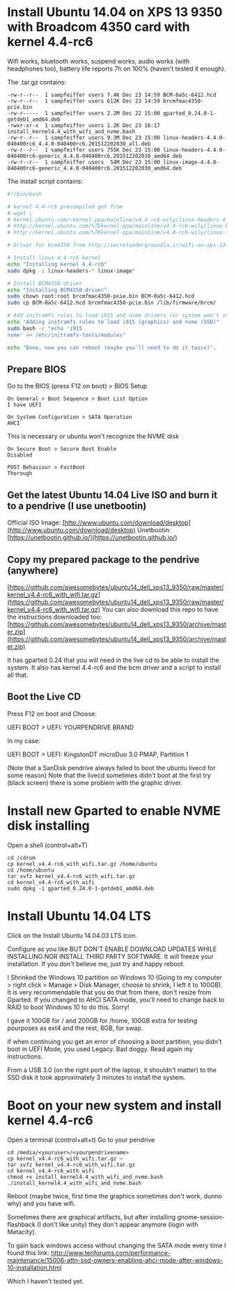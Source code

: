 # Install Ubuntu 14.04 on XPS 13 9350 with Broadcom 4350 card with kernel 4.4-rc6

Wifi works, bluetooth works, suspend works, audio works (with headphones too), battery life reports 7h on 100% (haven't tested it enough).

The .tar.gz contains:

    -rw-r--r--  1 sampfeiffer users 7.4K Dec 23 14:59 BCM-0a5c-6412.hcd
    -rw-r--r--  1 sampfeiffer users 612K Dec 23 14:59 brcmfmac4350-pcie.bin
    -rw-r-----  1 sampfeiffer users 2.2M Dec 22 15:00 gparted_0.24.0-1-getdeb1_amd64.deb
    -rwxr-xr-x  1 sampfeiffer users 1.2K Dec 23 16:17 install_kernel4.4_with_wifi_and_nvme.bash
    -rw-r--r--  1 sampfeiffer users 9.3M Dec 23 15:00 linux-headers-4.4.0-040400rc6_4.4.0-040400rc6.201512202030_all.deb
    -rw-r--r--  1 sampfeiffer users 755K Dec 23 15:00 linux-headers-4.4.0-040400rc6-generic_4.4.0-040400rc6.201512202030_amd64.deb
    -rw-r--r--  1 sampfeiffer users  54M Dec 23 15:00 linux-image-4.4.0-040400rc6-generic_4.4.0-040400rc6.201512202030_amd64.deb

The install script contains:

````bash
#!/bin/bash

# kernel 4.4-rc6 precompiled got from
# wget \
# kernel.ubuntu.com/~kernel-ppa/mainline/v4.4-rc6-wily/linux-headers-4.4.0-040400rc6_4.4.0-040400rc6.201512202030_all.deb \
# http://kernel.ubuntu.com/%7Ekernel-ppa/mainline/v4.4-rc6-wily/linux-headers-4.4.0-040400rc6-generic_4.4.0-040400rc6.201512202030_amd64.deb \
# http://kernel.ubuntu.com/%7Ekernel-ppa/mainline/v4.4-rc6-wily/linux-image-4.4.0-040400rc6-generic_4.4.0-040400rc6.201512202030_amd64.deb

# Driver for bcm4350 from http://secretundergroundla.ir/wifi-on-xps-13-9350-with-ubuntu-15-10/

# Install linux 4.4-rc6 kernel
echo "Installing kernel 4.4-rc6"
sudo dpkg -i linux-headers-* linux-image*

# Install BCM4350 driver
echo "Installing BCM4350 driver"
sudo chown root:root brcmfmac4350-pcie.bin BCM-0a5c-6412.hcd
sudo cp BCM-0a5c-6412.hcd brcmfmac4350-pcie.bin /lib/firmware/brcm/

# Add initramfs rules to load i915 and nvme drivers (or system won't start)
echo "Adding initramfs rules to load i915 (graphics) and nvme (SSD)"
sudo bash -c "echo 'i915
nvme' >> /etc/initramfs-tools/modules"

echo "Done, now you can reboot (maybe you'll need to do it twice)".
````



## Prepare BIOS

Go to the BIOS (press F12 on boot) > BIOS Setup

    On General > Boot Sequence > Boot List Option
    I have UEFI

    On System Configuration > SATA Operation
    AHCI

This is necessary or ubuntu won't recognize the NVME disk

    On Secure Boot > Secure Boot Enable
    Disabled

    POST Behaviour > FastBoot
    Thorough

## Get the latest Ubuntu 14.04 Live ISO and burn it to a pendrive (I use unetbootin)
Official ISO Image: [http://www.ubuntu.com/download/desktop](http://www.ubuntu.com/download/desktop)
Unetbootin: [https://unetbootin.github.io/](https://unetbootin.github.io/)

## Copy my prepared package to the pendrive (anywhere)
[https://github.com/awesomebytes/ubuntu14_dell_xps13_9350/raw/master/kernel_v4.4-rc6_with_wifi.tar.gz](https://github.com/awesomebytes/ubuntu14_dell_xps13_9350/raw/master/kernel_v4.4-rc6_with_wifi.tar.gz)
You can also download this repo to have the instructions downloaded too:
[https://github.com/awesomebytes/ubuntu14_dell_xps13_9350/archive/master.zip](https://github.com/awesomebytes/ubuntu14_dell_xps13_9350/archive/master.zip)

It has gparted 0.24 that you will need in the live cd to be able to install the system.
It also has kernel 4.4-rc6 and the bcm driver and a script to install all that.

## Boot the Live CD 
Press F12 on boot and Choose:

UEFI BOOT > UEFI: YOURPENDRIVE BRAND

In my case:

UEFI BOOT > UEFI: KingstonDT microDuo 3.0 PMAP, Partition 1

(Note that a SanDisk pendrive always failed to boot the ubuntu livecd for some reason)
Note that the livecd sometimes didn't boot at the first try (black screen) there is some problem with the graphic driver.

# Install new Gparted to enable NVME disk installing
Open a shell (control+alt+T)

    cd /cdrom
    cp kernel_v4.4-rc6_with_wifi.tar.gz /home/ubuntu
    cd /home/ubuntu
    tar xvfz kernel_v4.4-rc6_with_wifi.tar.gz
    cd kernel_v4.4-rc6_with_wifi
    sudo dpkg -i gparted_0.24.0-1-getdeb1_amd64.deb

# Install Ubuntu 14.04 LTS
Click on the Install Ubuntu 14.04.03 LTS icon.

Configure as you like BUT DON'T ENABLE DOWNLOAD UPDATES WHILE INSTALLING NOR INSTALL THIRD PARTY SOFTWARE.
It will freeze your installation. If you don't believe me, just try and happy reboot.

I Shrinked the Windows 10 partition on Windows 10 (Going to my computer > right click > Manage > Disk Manager, choose to shrink, I left it to 100GB).
It is very recommendable that you do that from there, don't resize from Gparted. If you changed to AHCI SATA mode, you'll need to change back to RAID to boot Windows 10 to do this. Sorry!

I gave it 100GB for / and 200GB for /home, 100GB extra for testing pourposes as ext4 and the rest, 8GB, for swap.

If when continuing you get an error of choosing a boot partition, you didn't boot in UEFI Mode, you used Legacy. Bad doggy. Read again my instructions.

From a USB 3.0 (on the right port of the laptop, it shouldn't matter) to the SSD disk it took approximately 3 minutes to install the system.

# Boot on your new system and install kernel 4.4-rc6
Open a terminal (control+alt+t)
Go to your pendrive

    cd /media/<youruser>/<yourpendrivename>
    cp kernel_v4.4-rc6_with_wifi.tar.gz ~
    tar xvfz kernel_v4.4-rc6_with_wifi.tar.gz
    cd kernel_v4.4-rc6_with_wifi
    chmod +x install_kernel4.4_with_wifi_and_nvme.bash
    ./install_kernel4.4_with_wifi_and_nvme.bash


Reboot (maybe twice, first time the graphics sometimes don't work, dunno why) and you have wifi.

Sometimes there are graphical artifacts, but after installing gnome-session-flashback (I don't like unity)
they don't appear anymore (login with Metacity).


To gain back windows access without changing the SATA mode every time I found this link:
http://www.tenforums.com/performance-maintenance/15006-attn-ssd-owners-enabling-ahci-mode-after-windows-10-installation.html

Which I haven't tested yet.




